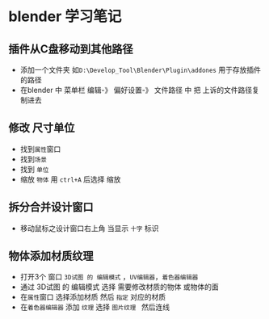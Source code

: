 <!-- vscode  shift+ctrl+v 预览 -->
# blender 学习笔记
##  插件从C盘移动到其他路径
- 添加一个文件夹 如`D:\Develop_Tool\Blender\Plugin\addones` 用于存放插件的路径
- 在blender 中 菜单栏  编辑-》 偏好设置-》 文件路径 中 把 上诉的文件路径复制进去

## 修改 尺寸单位
- 找到`属性`窗口
- 找到`场景`
- 找到 `单位`
- 缩放 `物体`  用 `ctrl+A`  后选择 缩放

## 拆分合并设计窗口
- 移动鼠标之设计窗口右上角 当显示 `十字` 标识

## 物体添加材质纹理
-  打开3个 窗口 `3D试图 的 编辑模式` ，`UV编辑器`，`着色器编辑器`
- 通过 3D试图 的 编辑模式 选择 需要修改材质的物体 或物体的面
- 在`属性`窗口 选择添加材质 然后 `指定` 对应的材质
- 在`着色器编辑器`  添加 `纹理` 选择 `图片纹理 ` 然后连线
